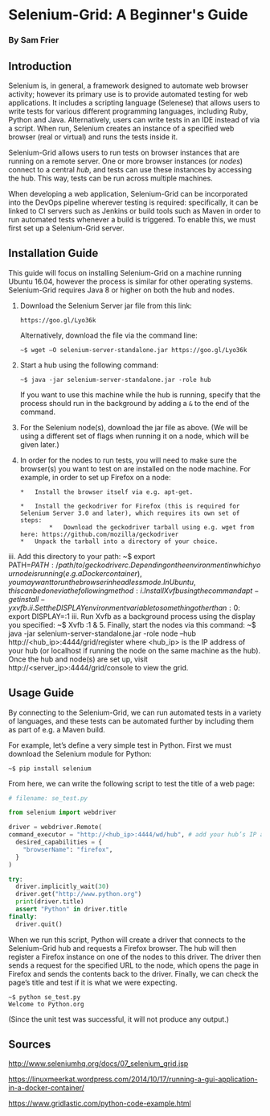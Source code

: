 # Selenium-Grid: A Beginner's Guide

### By Sam Frier

## Introduction

Selenium is, in general, a framework designed to automate web browser activity; however its primary use is to provide automated testing for web applications. It includes a scripting language (Selenese) that allows users to write tests for various different programming languages, including Ruby, Python and Java. Alternatively, users can write tests in an IDE instead of via a script. When run, Selenium creates an instance of a specified web browser (real or virtual) and runs the tests inside it.

Selenium-Grid allows users to run tests on browser instances that are running on a remote server. One or more browser instances (or *nodes*) connect to a central *hub*, and tests can use these instances by accessing the hub. This way, tests can be run across multiple machines.

When developing a web application, Selenium-Grid can be incorporated into the DevOps pipeline wherever testing is required: specifically, it can be linked to CI servers such as Jenkins or build tools such as Maven in order to run automated tests whenever a build is triggered. To enable this, we must first set up a Selenium-Grid server.

## Installation Guide

This guide will focus on installing Selenium-Grid on a machine running Ubuntu 16.04, however the process is similar for other operating systems. Selenium-Grid requires Java 8 or higher on both the hub and nodes.

1.	Download the Selenium Server jar file from this link: 

        https://goo.gl/Lyo36k
	
	Alternatively, download the file via the command line: 
	
	```
	~$ wget –O selenium-server-standalone.jar https://goo.gl/Lyo36k
	```
	
2.	Start a hub using the following command: 

        ~$ java -jar selenium-server-standalone.jar -role hub
	
	If you want to use this machine while the hub is running, specify that the process should run in the background by adding a `&` to the end of the command.
	
3.	For the Selenium node(s), download the jar file as above. (We will be using a different set of flags when running it on a node, which will be given later.)

4.	In order for the nodes to run tests, you will need to make sure the browser(s) you want to test on are installed on the node machine. For example, in order to set up Firefox on a node:

        *	Install the browser itself via e.g. apt-get.
	
        *	Install the geckodriver for Firefox (this is required for Selenium Server 3.0 and later), which requires its own set of steps:
                *	Download the geckodriver tarball using e.g. wget from here: https://github.com/mozilla/geckodriver 
		*	Unpack the tarball into a directory of your choice.
iii.	Add this directory to your path:
~$ export PATH=$PATH:/path/to/geckodriver
c.	Depending on the environment in which your node is running (e.g. a Docker container), you may want to run the browser in headless mode. In Ubuntu, this can be done via the following method:
i.	Install Xvfb using the command apt-get install -y xvfb.
ii.	Set the DISPLAY environment variable to something other than :0:
~$ export DISPLAY=:1
iii.	Run Xvfb as a background process using the display you specified:
~$ Xvfb :1 &
5.	Finally, start the nodes via this command:
~$ java -jar selenium-server-standalone.jar -role node –hub http://<hub_ip>:4444/grid/register
where <hub_ip> is the IP address of your hub (or localhost if running the node on the same machine as the hub).
Once the hub and node(s) are set up, visit http://<server_ip>:4444/grid/console to view the grid.


## Usage Guide

By connecting to the Selenium-Grid, we can run automated tests in a variety of languages, and these tests can be automated further by including them as part of e.g. a Maven build.

For example, let’s define a very simple test in Python. First we must download the Selenium module for Python:

```
~$ pip install selenium
```

From here, we can write the following script to test the title of a web page:

``` python
# filename: se_test.py

from selenium import webdriver

driver = webdriver.Remote(
command_executor = "http://<hub_ip>:4444/wd/hub", # add your hub’s IP address here
  desired_capabilities = {
    "browserName": "firefox",
  }
)

try:
  driver.implicitly_wait(30)
  driver.get("http://www.python.org")
  print(driver.title)
  assert "Python" in driver.title
finally:
  driver.quit()
```

When we run this script, Python will create a driver that connects to the Selenium-Grid hub and requests a Firefox browser. The hub will then register a Firefox instance on one of the nodes to this driver. The driver then sends a request for the specified URL to the node, which opens the page in Firefox and sends the contents back to the driver. Finally, we can check the page’s title and test if it is what we were expecting.

```
~$ python se_test.py
Welcome to Python.org
```

(Since the unit test was successful, it will not produce any output.)

## Sources

http://www.seleniumhq.org/docs/07_selenium_grid.jsp

https://linuxmeerkat.wordpress.com/2014/10/17/running-a-gui-application-in-a-docker-container/

https://www.gridlastic.com/python-code-example.html 

